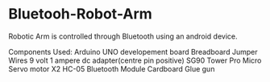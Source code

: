 # Bluetooh-Robot-Arm
Robotic Arm is controlled through Bluetooth using an android device.

Components Used:
Arduino UNO developement board
Breadboard
Jumper Wires
9 volt 1 ampere dc adapter(centre pin positive)
SG90 Tower Pro Micro Servo motor X2
HC-05 Bluetooth Module
Cardboard
Glue gun
